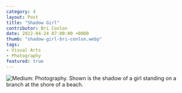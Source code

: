 ```yaml
---
category: 4
layout: Post
title: "Shadow Girl"
contributor: Bri Conlon
date: 2022-04-24 07:00:00 +0000
thumb: "shadow-girl-bri-conlon.webp"
tags: 
- Visual Arts
- Photography
featured: true
---
```

<img src="{{ site.baseurl }}/uploads/4/shadow-girl-bri-conlon.jpg" 
    alt="Medium: Photography. Shown is the shadow of a girl standing on a branch at the shore of a beach."
    class="w650">